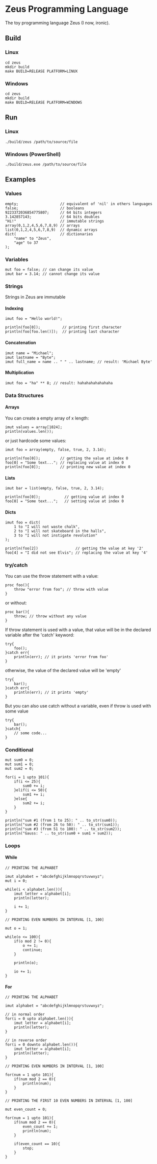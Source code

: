 # Zeus Programming Language
The toy programming language Zeus (I now, ironic).

## Build
### Linux

```
cd zeus
mkdir build
make BUILD=RELEASE PLATFORM=LINUX
```

### Windows

```
cd zeus
mkdir build
make BUILD=RELEASE PLATFORM=WINDOWS
```

## Run
### Linux

```
./build/zeus /path/to/source/file
```

### Windows (PowerShell)

```
./build/zeus.exe /path/to/source/file
```

## Examples
### Values

```
empty;                   // equivalent of 'nil' in others languages
false;                   // booleans
9223372036854775807;     // 64 bits integers
3.142857143;             // 64 bits doubles
"Hi!"                    // immutable strings
array(0,1,2,4,5,6,7,8,9) // arrays
list(0,1,2,4,5,6,7,8,9)  // dynamic arrays
dict(                    // dictionaries
    "name" to "Zeus",
    "age" to 37
);
```

### Variables
    mut foo = false; // can change its value
    imut bar = 3.14; // cannot change its value

### Strings

Strings in Zeus are immutable

#### Indexing

```
imut foo = "Hello world!";

println(foo[0]);          // printing first character
println(foo[foo.len()]);  // printing last character
```

#### Concatenation

```
imut name = "Michael";
imut lastname = "Byte";
imut full_name = name .. " " .. lastname; // result: 'Michael Byte'
```

#### Multiplication

```
imut foo = "ha" ** 8; // result: hahahahahahahaha
```

### Data Structures
#### Arrays

You can create a empty array of x length:

```
imut values = array[1024];
println(values.len());
```

or just hardcode some values:

```
imut foo = array(empty, false, true, 2, 3.14);

println(foo[0]);         // getting the value at index 0
foo[0] = "Some text..."; // replacing value at index 0
println(foo[0]);         // printing new value at index 0
```
#### Lists

```
imut bar = list(empty, false, true, 2, 3.14);

println(foo[0]);           // getting value at index 0
foo[0] = "Some text...";   // setting value at index 0
```

#### Dicts

```
imut foo = dict(
    1 to "I will not waste chalk",
    2 to "I will not skateboard in the halls",
    3 to "I will not instigate revolution"
);

println(foo[2])                 // getting the value at key '2'
foo[4] = "I did not see Elvis"; // replacing the value at key '4'
```

### try/catch
You can use the throw statement with a value:

```
proc foo(){
    throw "error from foo"; // throw with value
}
```

or without:

```
proc bar(){
    throw; // throw without any value
}
```

If throw statement is used with a value, that value will be in the declared variable after the 'catch' keyword:

```
try{
    foo();
}catch err{
    println(err); // it prints 'error from foo'
}
```

otherwise, the value of the declared value will be 'empty'

```
try{
    bar();
}catch err{
    println(err); // it prints 'empty'
}
```

But you can also use catch without a variable, even if throw is used with some value

```
try{
    bar();
}catch{
    // some code...
}
```

### Conditional

```
mut sum0 = 0;
mut sum1 = 0;
mut sum2 = 0;

for(i = 1 upto 101){
    if(i <= 25){
        sum0 += i;
    }elif(i <= 50){
        sum1 += i;
    }else{
        sum2 += i;
    }
}

println("sum #1 (from 1 to 25): " .. to_str(sum0));
println("sum #2 (from 26 to 50): " .. to_str(sum1));
println("sum #3 (from 51 to 100): " .. to_str(sum2));
println("Gauss: " .. to_str(sum0 + sum1 + sum2));
```

### Loops
#### While

```
// PRINTING THE ALPHABET

imut alphabet = "abcdefghijklmnopqrstuvwxyz";
mut i = 0;

while(i < alphabet.len()){
    imut letter = alphabet[i];
    println(letter);

    i += 1;
}

// PRINTING EVEN NUMBERS IN INTERVAL [1, 100]

mut o = 1;

while(o <= 100){
    if(o mod 2 != 0){
        o += 1;
        continue;
    }

    println(o);

    io += 1;
}
```

#### For

```
// PRINTING THE ALPHABET

imut alphabet = "abcdefghijklmnopqrstuvwxyz";

// in normal order
for(i = 0 upto alphabet.len()){
    imut letter = alphabet[i];
    println(letter);
}

// in reverse order
for(i = 0 downto alphabet.len()){
    imut letter = alphabet[i];
    println(letter);
}

// PRINTING EVEN NUMBERS IN INTERVAL [1, 100]

for(num = 1 upto 101){
    if(num mod 2 == 0){
        println(num);
    }
}

// PRINTING THE FIRST 10 EVEN NUMBERS IN INTERVAL [1, 100]

mut even_count = 0;

for(num = 1 upto 101){
    if(num mod 2 == 0){
        even_count += 1;
        println(num);
    }

    if(even_count == 10){
        stop;
    }
}
```